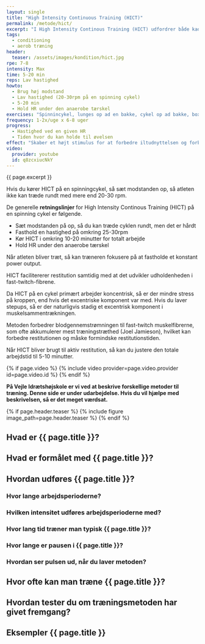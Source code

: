 ```yaml
---
layout: single
title: "High Intensity Continuous Training (HICT)"
permalink: /metode/hict/
excerpt: "I High Intensity Continous Training (HICT) udfordrer både kadencen og modstanden udholdenheden i fast-twitch muskelfibrene med moderat tærskel (type IIa-muskelfibrene). HICT udføres med høj modstand i langsomt tempo i 5-20 minutter."
tags:
  - conditioning
  - aerob træning
header:
  teaser: /assets/images/kondition/hict.jpg
rpe: 7-8
intensity: Max
time: 5-20 min
reps: Lav hastighed
howto:
  - Brug høj modstand
  - Lav hastighed (20-30rpm på en spinning cykel)
  - 5-20 min
  - Hold HR under den anaerobe tærskel
exercises: "Spinnincykel, lunges op ad en bakke, cykel op ad bakke, box step-ups med ekstra vægt."
frequency: 1-2x/uge x 6-8 uger
progress:
  - Hastighed ved en given HR
  - Tiden hvor du kan holde til øvelsen
effect: "Skaber et højt stimulus for at forbedre iltudnyttelsen og forbedre udholdenheden af de hurtige fast-twitch fibre med moderat tærskel (Type IIa)."
video:
  provider: youtube
  id: q8zcxiucNkY
---
```


{{ page.excerpt }}

Hvis du kører HICT på en spinningcykel, så sæt modstanden op, så atleten ikke kan træde rundt med mere end 20-30 rpm.

De generelle **retningslinjer** for High Intensity Continous Training (HICT) på en spinning cykel er følgende.

- Sæt modstanden på op, så du kan træde cyklen rundt, men det er hårdt
- Fasthold en hastighed på omkring 25-30rpm
- Kør HICT i omkring 10-20 minutter for totalt arbejde
- Hold HR under den anaerobe tærskel

Når atleten bliver træt, så kan træneren fokusere på at fastholde et konstant power output.

HICT facilitererer restitution samtidig med at det udvikler udholdenheden i fast-twitch-fibrene.

Da HICT på en cykel primært arbejder koncentrisk, så er der mindre stress på kroppen, end hvis det excentriske komponent var med. Hvis du laver stepups, så er der naturligvis stadig et excentrisk komponent i muskelsammentrækningen.

Metoden forbedrer blodgennemstrømningen til fast-twitch muskelfibrerne, som ofte akkumulerer mest træningstræthed (Joel Jamieson), hvilket kan forbedre restitutionen og måske formindske restitutionstiden.

Når HICT bliver brugt til aktiv restitution, så kan du justere den totale arbejdstid til 5-10 minutter.

{% if page.video %}
  {% include video provider=page.video.provider id=page.video.id %}
{% endif %}


**På Vejle Idrætshøjskole er vi ved at beskrive forskellige metoder til træning. Denne side er under udarbejdelse. Hvis du vil hjælpe med beskrivelsen, så er det meget værdsat.**

{% if page.header.teaser %}
  {% include figure image_path=page.header.teaser %}
{% endif %}

## Hvad er {{ page.title }}?

## Hvad er formålet med {{ page.title }}?

## Hvordan udføres {{ page.title }}?

### Hvor lange arbejdsperioderne?

### Hvilken intensitet udføres arbejdsperioderne med?

### Hvor lang tid træner man typisk {{ page.title }}?

### Hvor lange er pausen i {{ page.title }}?

### Hvordan ser pulsen ud, når du laver metoden?

## Hvor ofte kan man træne {{ page.title }}?

## Hvordan tester du om træningsmetoden har givet fremgang?

## Eksempler {{ page.title }}

